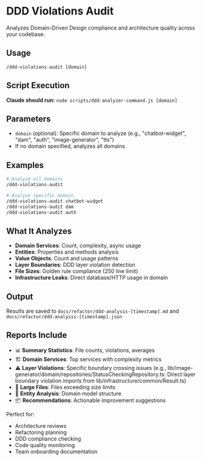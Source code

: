 # DDD Violations Audit

Analyzes Domain-Driven Design compliance and architecture quality across your codebase.

## Usage

```
/ddd-violations-audit [domain]
```

## Script Execution

**Claude should run:** `node scripts/ddd-analyzer-command.js [domain]`

## Parameters

- `domain` (optional): Specific domain to analyze (e.g., "chatbot-widget", "dam", "auth", "image-generator", "tts")
- If no domain specified, analyzes all domains

## Examples

```bash
# Analyze all domains
/ddd-violations-audit

# Analyze specific domain
/ddd-violations-audit chatbot-widget
/ddd-violations-audit dam
/ddd-violations-audit auth
```

## What It Analyzes

- **Domain Services**: Count, complexity, async usage
- **Entities**: Properties and methods analysis  
- **Value Objects**: Count and usage patterns
- **Layer Boundaries**: DDD layer violation detection
- **File Sizes**: Golden rule compliance (250 line limit)
- **Infrastructure Leaks**: Direct database/HTTP usage in domain

## Output

Results are saved to `docs/refactor/ddd-analysis-[timestamp].md` and `docs/refactor/ddd-analysis-[timestamp].json`

## Reports Include

- 📊 **Summary Statistics**: File counts, violations, averages
- 🏗️ **Domain Services**: Top services with complexity metrics
- ⚠️ **Layer Violations**: Specific boundary crossing issues (e.g., lib/image-generator/domain/repositories/StatusCheckingRepository.ts: Direct layer boundary violation imports from lib/infrastructure/common/Result.ts)
- 📏 **Large Files**: Files exceeding size limits
- 🏢 **Entity Analysis**: Domain model structure
- 📦 **Recommendations**: Actionable improvement suggestions

Perfect for:
- Architecture reviews
- Refactoring planning
- DDD compliance checking
- Code quality monitoring
- Team onboarding documentation